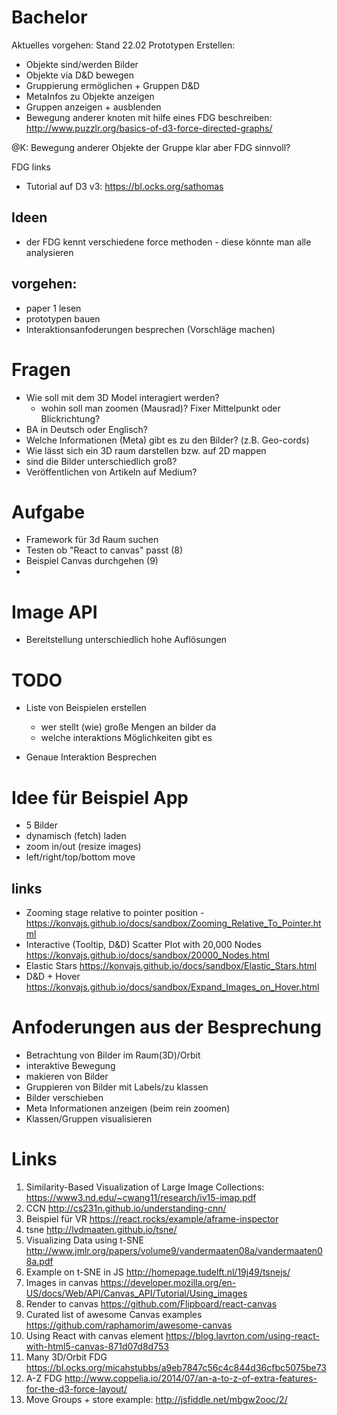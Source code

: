 # Bachelor


Aktuelles vorgehen: Stand 22.02
Prototypen Erstellen:
- Objekte sind/werden Bilder
- Objekte via D&D bewegen
- Gruppierung ermöglichen + Gruppen D&D
- MetaInfos zu Objekte anzeigen
- Gruppen anzeigen + ausblenden
- Bewegung anderer knoten mit hilfe eines FDG beschreiben: http://www.puzzlr.org/basics-of-d3-force-directed-graphs/

@K: Bewegung anderer Objekte der Gruppe klar aber FDG sinnvoll? 

FDG links
- Tutorial auf D3 v3: https://bl.ocks.org/sathomas

## Ideen
- der FDG kennt verschiedene force methoden - diese könnte man alle analysieren

## vorgehen: 
- paper 1 lesen
- prototypen bauen
- Interaktionsanfoderungen besprechen (Vorschläge machen) 


# Fragen
- Wie soll mit dem 3D Model interagiert werden? 
  - wohin soll man zoomen (Mausrad)? Fixer Mittelpunkt oder Blickrichtung? 
- BA in Deutsch oder Englisch? 
- Welche Informationen (Meta) gibt es zu den Bilder? (z.B. Geo-cords) 
- Wie lässt sich ein 3D raum darstellen bzw. auf 2D mappen 
- sind die Bilder unterschiedlich groß?
- Veröffentlichen von Artikeln auf Medium? 

# Aufgabe
- Framework für 3d Raum suchen
- Testen ob "React to canvas" passt (8)
- Beispiel Canvas durchgehen (9)
-
# Image API
- Bereitstellung unterschiedlich hohe Auflösungen

# TODO
- Liste von Beispielen erstellen
  - wer stellt (wie) große Mengen an bilder da
  - welche interaktions Möglichkeiten gibt es
  
- Genaue Interaktion Besprechen

# Idee für Beispiel App
- 5 Bilder 
- dynamisch (fetch) laden
- zoom in/out (resize images)
- left/right/top/bottom move

## links
- Zooming stage relative to pointer position - https://konvajs.github.io/docs/sandbox/Zooming_Relative_To_Pointer.html
- Interactive (Tooltip, D&D)  Scatter Plot with 20,000 Nodes https://konvajs.github.io/docs/sandbox/20000_Nodes.html
- Elastic Stars https://konvajs.github.io/docs/sandbox/Elastic_Stars.html
- D&D + Hover https://konvajs.github.io/docs/sandbox/Expand_Images_on_Hover.html


# Anfoderungen aus der Besprechung
- Betrachtung von Bilder im Raum(3D)/Orbit
- interaktive Bewegung
- makieren von Bilder
- Gruppieren von Bilder mit Labels/zu klassen
- Bilder verschieben
- Meta Informationen anzeigen (beim rein zoomen)
- Klassen/Gruppen visualisieren



# Links
1. Similarity-Based Visualization of Large Image Collections: https://www3.nd.edu/~cwang11/research/iv15-imap.pdf 
2. CCN http://cs231n.github.io/understanding-cnn/ 
3. Beispiel für VR https://react.rocks/example/aframe-inspector
4. tsne http://lvdmaaten.github.io/tsne/
5. Visualizing Data using t-SNE http://www.jmlr.org/papers/volume9/vandermaaten08a/vandermaaten08a.pdf
6. Example on t-SNE in JS http://homepage.tudelft.nl/19j49/tsnejs/
7. Images in canvas https://developer.mozilla.org/en-US/docs/Web/API/Canvas_API/Tutorial/Using_images
8. Render to canvas https://github.com/Flipboard/react-canvas
9. Curated list of awesome Canvas examples https://github.com/raphamorim/awesome-canvas
10. Using React with canvas element https://blog.lavrton.com/using-react-with-html5-canvas-871d07d8d753
11. Many 3D/Orbit FDG https://bl.ocks.org/micahstubbs/a9eb7847c56c4c844d36cfbc5075be73
12. A-Z FDG http://www.coppelia.io/2014/07/an-a-to-z-of-extra-features-for-the-d3-force-layout/
13. Move Groups + store example: http://jsfiddle.net/mbgw2ooc/2/